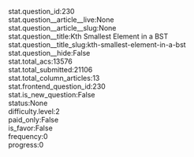 stat.question_id:230  
stat.question__article__live:None  
stat.question__article__slug:None  
stat.question__title:Kth Smallest Element in a BST  
stat.question__title_slug:kth-smallest-element-in-a-bst  
stat.question__hide:False  
stat.total_acs:13576  
stat.total_submitted:21106  
stat.total_column_articles:13  
stat.frontend_question_id:230  
stat.is_new_question:False  
status:None  
difficulty.level:2  
paid_only:False  
is_favor:False  
frequency:0  
progress:0  
